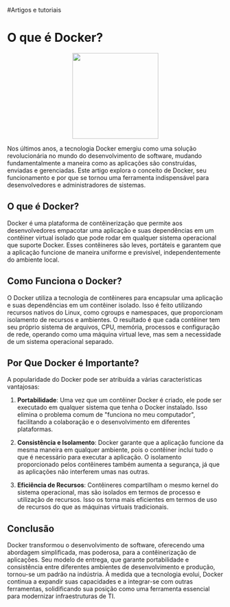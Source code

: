 #Artigos e tutoriais

# O que é Docker?
<p align="center">
  <img src="https://encrypted-tbn0.gstatic.com/images?q=tbn:ANd9GcSmnoy15Fxymg3RzmahZmewIDnN9k9ncJMZuJfuNwqGUCmd_f36yBJzPTVtqbil2N3JBCI&usqp=CAU" width="200">
</p>



Nos últimos anos, a tecnologia Docker emergiu como uma solução revolucionária no mundo do desenvolvimento de software, mudando fundamentalmente a maneira como as aplicações são construídas, enviadas e gerenciadas. Este artigo explora o conceito de Docker, seu funcionamento e por que se tornou uma ferramenta indispensável para desenvolvedores e administradores de sistemas.

## O que é Docker?

Docker é uma plataforma de contêinerização que permite aos desenvolvedores empacotar uma aplicação e suas dependências em um contêiner virtual isolado que pode rodar em qualquer sistema operacional que suporte Docker. Esses contêineres são leves, portáteis e garantem que a aplicação funcione de maneira uniforme e previsível, independentemente do ambiente local.

## Como Funciona o Docker?

O Docker utiliza a tecnologia de contêineres para encapsular uma aplicação e suas dependências em um contêiner isolado. Isso é feito utilizando recursos nativos do Linux, como cgroups e namespaces, que proporcionam isolamento de recursos e ambientes. O resultado é que cada contêiner tem seu próprio sistema de arquivos, CPU, memória, processos e configuração de rede, operando como uma máquina virtual leve, mas sem a necessidade de um sistema operacional separado.

## Por Que Docker é Importante?

A popularidade do Docker pode ser atribuída a várias características vantajosas:

1. **Portabilidade**: Uma vez que um contêiner Docker é criado, ele pode ser executado em qualquer sistema que tenha o Docker instalado. Isso elimina o problema comum de "funciona no meu computador", facilitando a colaboração e o desenvolvimento em diferentes plataformas.

2. **Consistência e Isolamento**: Docker garante que a aplicação funcione da mesma maneira em qualquer ambiente, pois o contêiner inclui tudo o que é necessário para executar a aplicação. O isolamento proporcionado pelos contêineres também aumenta a segurança, já que as aplicações não interferem umas nas outras.

3. **Eficiência de Recursos**: Contêineres compartilham o mesmo kernel do sistema operacional, mas são isolados em termos de processo e utilização de recursos. Isso os torna mais eficientes em termos de uso de recursos do que as máquinas virtuais tradicionais.

## Conclusão

Docker transformou o desenvolvimento de software, oferecendo uma abordagem simplificada, mas poderosa, para a contêinerização de aplicações. Seu modelo de entrega, que garante portabilidade e consistência entre diferentes ambientes de desenvolvimento e produção, tornou-se um padrão na indústria. À medida que a tecnologia evolui, Docker continua a expandir suas capacidades e a integrar-se com outras ferramentas, solidificando sua posição como uma ferramenta essencial para modernizar infraestruturas de TI.
